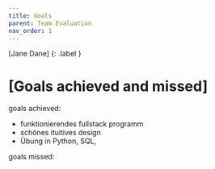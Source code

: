 ```yaml
---
title: Goals
parent: Team Evaluation
nav_order: 1
---
```


[Jane Dane]
{: .label }

# [Goals achieved and missed]
goals achieved:
- funktionierendes fullstack programm
- schönes ituitives design
- Übung in Python, SQL, 


goals missed:
